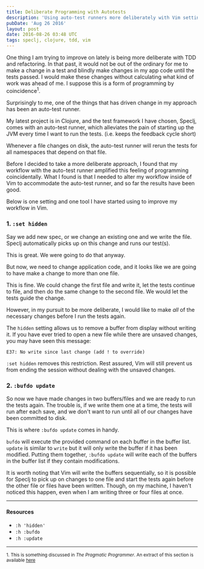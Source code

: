 ```yaml
---
title: Deliberate Programming with Autotests
description: 'Using auto-test runners more deliberately with Vim settings to improve TDD workflow and avoid programming by coincidence.'
pubDate: 'Aug 26 2016'
layout: post
date: 2016-08-26 03:48 UTC
tags: speclj, clojure, tdd, vim
---
```


One thing I am trying to improve on lately is being more deliberate with TDD and refactoring. In that past, it would not be out of the ordinary for me to make a change in a test and blindly make changes in my app code until the tests passed. I would make these changes without calculating what kind of work was ahead of me. I suppose this is a form of programming by coincidence<sup>1</sup>.

Surprisingly to me, one of the things that has driven change in my approach has been an auto-test runner.

My latest project is in Clojure, and the test framework I have chosen, Speclj, comes with an auto-test runner, which alleviates the pain of starting up the JVM every time I want to run the tests. (i.e. keeps the feedback cycle short)

Whenever a file changes on disk, the auto-test runner will rerun the tests for all namespaces that depend on that file.

Before I decided to take a more deliberate approach, I found that my workflow with the auto-test runner amplified this feeling of programming coincidentally. What I found is that I needed to alter my workflow inside of Vim to accommodate the auto-test runner, and so far the results have been good.

Below is one setting and one tool I have started using to improve my workflow in Vim.

### 1. `:set hidden`

Say we add new spec, or we change an existing one and we write the file. Speclj automatically picks up on this change and runs our test(s).

This is great. We were going to do that anyway.

But now, we need to change application code, and it looks like we are going to have make a change to more than one file.

This is fine. We could change the first file and write it, let the tests continue to file, and then do the same change to the second file. We would let the tests guide the change.

However, in my pursuit to be more deliberate, I would like to make *all* of the necessary changes before I run the tests again.

The `hidden` setting allows us to remove a buffer from display without writing it. If you have ever tried to open a new file while there are unsaved changes, you may have seen this message:

```
E37: No write since last change (add ! to override)
```

`:set hidden` removes this restriction. Rest assured, Vim will still prevent us from ending the session without dealing with the unsaved changes.


### 2. `:bufdo update`

So now we have made changes in two buffers/files and we are ready to run the tests again. The trouble is, if we write them one at a time, the tests will run after each save, and we don't want to run until all of our changes have been committed to disk.

This is where `:bufdo update` comes in handy.

`bufdo` will execute the provided command on each buffer in the buffer list. `update` is similar to `write` but it will only write the buffer if it has been modified. Putting them together, `:bufdo update` will write each of the buffers in the buffer list if they contain modifications.

It is worth noting that Vim will write the buffers sequentially, so it is possible for Speclj to pick up on changes to one file and start the tests again before the other file or files have been written. Though, on my machine, I haven't noticed this happen, even when I am writing three or four files at once.

---

#### Resources

* `:h 'hidden'`
* `:h :bufdo`
* `:h :update`

---

<sub>1. This is something discussed in _The Pragmatic Programmer_. An extract of this section is available [here](https://pragprog.com/the-pragmatic-programmer/extracts/coincidence)


